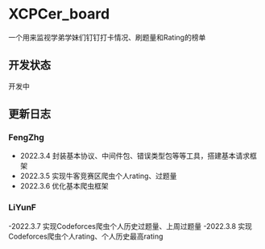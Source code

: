 # XCPCer_board
一个用来监视学弟学妹们钉钉打卡情况、刷题量和Rating的榜单



## 开发状态

开发中



## 更新日志

### FengZhg

- 2022.3.4 封装基本协议、中间件包、错误类型包等等工具，搭建基本请求框架
- 2022.3.5 实现牛客竞赛区爬虫个人rating、过题量
- 2022.3.6 优化基本爬虫框架



### LiYunF

-2022.3.7 实现Codeforces爬虫个人历史过题量、上周过题量
-2022.3.8 实现Codeforces爬虫个人rating、个人历史最高rating